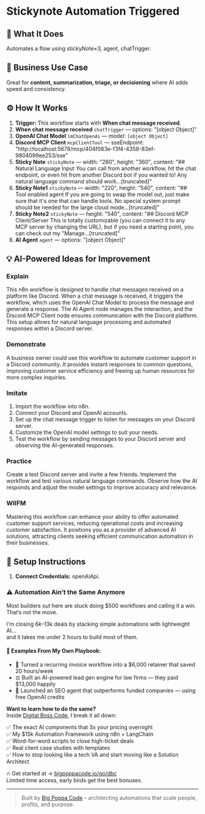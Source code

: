 # Stickynote Automation Triggered
## 🚀 What It Does
Automates a flow using stickyNote×3, agent, chatTrigger.

## 💼 Business Use Case
Great for **content, summarization, triage, or decisioning** where AI adds speed and consistency.

## ⚙️ How It Works
1. **Trigger:** This workflow starts with **When chat message received**.
2. **When chat message received** `chatTrigger` — options: "[object Object]"
3. **OpenAI Chat Model** `lmChatOpenAi` — model: `[object Object]`
4. **Discord MCP Client** `mcpClientTool` — sseEndpoint: "http://localhost:5678/mcp/404f083e-f3f4-4358-83ef-9804099ee253/sse"
5. **Sticky Note** `stickyNote` — width: "280", height: "360", content: "## Natural Language Input
You can call from another workflow, hit the chat endpoint, or even hit from another Discord bot if you wanted to! Any natural language command should work…[truncated]"
6. **Sticky Note1** `stickyNote` — width: "220", height: "540", content: "## Tool enabled agent
If you are going to swap the model out, just make sure that it's one that can handle tools. No special system prompt should be needed for the large cloud mode…[truncated]"
7. **Sticky Note2** `stickyNote` — height: "540", content: "## Discord MCP Client/Server
This is totally customizable (you can connect it to any MCP server by changing the URL), but if you need a starting point, you can check out my "Manage…[truncated]"
8. **AI Agent** `agent` — options: "[object Object]"

## 💡 AI-Powered Ideas for Improvement
### Explain
This n8n workflow is designed to handle chat messages received on a platform like Discord. When a chat message is received, it triggers the workflow, which uses the OpenAI Chat Model to process the message and generate a response. The AI Agent node manages the interaction, and the Discord MCP Client node ensures communication with the Discord platform. This setup allows for natural language processing and automated responses within a Discord server.

### Demonstrate
A business owner could use this workflow to automate customer support in a Discord community. It provides instant responses to common questions, improving customer service efficiency and freeing up human resources for more complex inquiries.

### Imitate
1. Import the workflow into n8n.
2. Connect your Discord and OpenAI accounts.
3. Set up the chat message trigger to listen for messages on your Discord server.
4. Customize the OpenAI model settings to suit your needs.
5. Test the workflow by sending messages to your Discord server and observing the AI-generated responses.

### Practice
Create a test Discord server and invite a few friends. Implement the workflow and test various natural language commands. Observe how the AI responds and adjust the model settings to improve accuracy and relevance.

### WIIFM
Mastering this workflow can enhance your ability to offer automated customer support services, reducing operational costs and increasing customer satisfaction. It positions you as a provider of advanced AI solutions, attracting clients seeking efficient communication automation in their businesses.

## 🔧 Setup Instructions
1. **Connect Credentials:** openAiApi.

### ⚠️ Automation Ain’t the Same Anymore

Most builders out here are stuck doing $500 workflows and calling it a win.  
That’s not the move.  

I'm closing $6k–$13k deals by stacking simple automations with lightweight AI...  
and it takes me under 2 hours to build most of them.

#### 🧠 Examples From My Own Playbook:
- 🔁 Turned a recurring invoice workflow into a $6,000 retainer that saved 20 hours/week  
- ⚖️ Built an AI-powered lead gen engine for law firms — they paid $13,000 happily  
- 🚀 Launched an SEO agent that outperforms funded companies — using free OpenAI credits  

**Want to learn how to do the same?**  
Inside [Digital Boss Code](https://bigpoppacode.io/go/dbc), I break it all down:

✅ The exact AI components that 3x your pricing overnight  
✅ My $15k Automation Framework using n8n + LangChain  
✅ Word-for-word scripts to close high-ticket deals  
✅ Real client case studies with templates  
✅ How to stop looking like a tech VA and start moving like a Solution Architect  

🔥 Get started at → [bigpoppacode.io/go/dbc](https://bigpoppacode.io/go/dbc)  
Limited time access, early birds get the best bonuses.

---
> Built by [Big Poppa Code](https://bigpoppacode.io) – architecting automations that scale people, profits, and purpose.
